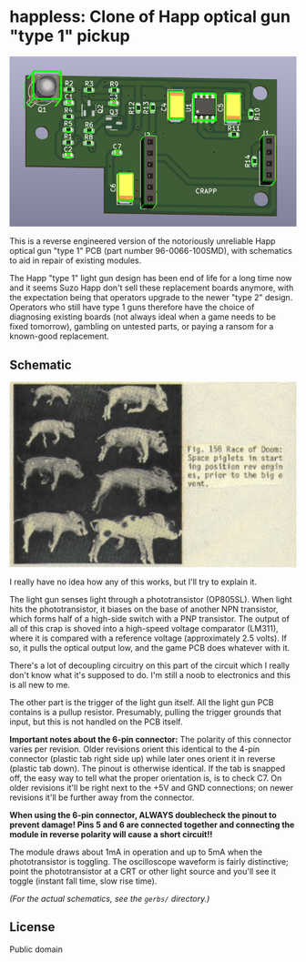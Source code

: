 # happless: Clone of Happ optical gun "type 1" pickup

![](houndfeces.png)

This is a reverse engineered version of the notoriously unreliable Happ optical gun "type 1" PCB
(part number 96-0066-100SMD), with schematics to aid in repair of existing modules.

The Happ "type 1" light gun design has been end of life for a long time now and it seems Suzo Happ don't sell
these replacement boards anymore, with the expectation being that operators upgrade to the newer "type 2"
design. Operators who still have type 1 guns therefore have the choice of diagnosing existing boards (not always
ideal when a game needs to be fixed tomorrow), gambling on untested parts, or paying a ransom for a known-good
replacement.

## Schematic

![](schematic.png)

I really have no idea how any of this works, but I'll try to explain it.

The light gun senses light through a phototransistor (OP805SL). When light hits the phototransistor, it biases on the base
of another NPN transistor, which forms half of a high-side switch with a PNP transistor. The output of all of this
crap is shoved into a high-speed voltage comparator (LM311), where it is compared with a reference voltage
(approximately 2.5 volts). If so, it pulls the optical output low, and the game PCB does whatever with it.

There's a lot of decoupling circuitry on this part of the circuit which I really don't know what it's supposed to do.
I'm still a noob to electronics and this is all new to me.

The other part is the trigger of the light gun itself. All the light gun PCB contains is a pullup resistor. Presumably,
pulling the trigger grounds that input, but this is not handled on the PCB itself.

**Important notes about the 6-pin connector:** The polarity of this connector varies per revision. Older
revisions orient this identical to the 4-pin connector (plastic tab right side up) while later ones orient
it in reverse (plastic tab down). The pinout is otherwise identical. If the tab is snapped off, the easy
way to tell what the proper orientation is, is to check C7. On older revisions it'll be right next to the +5V
and GND connections; on newer revisions it'll be further away from the connector. 

**When using the 6-pin connector, ALWAYS doublecheck the pinout to prevent damage! Pins 5 and 6 are connected
together and connecting the module in reverse polarity will cause a short circuit!!**

The module draws about 1mA in operation and up to 5mA when the phototransistor is toggling. The oscilloscope waveform
is fairly distinctive; point the phototransistor at a CRT or other light source and you'll see it toggle (instant fall time,
slow rise time).

*(For the actual schematics, see the `gerbs/` directory.)*

## License

Public domain
